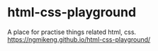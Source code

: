 # html-css-playground
A place for practise things related html, css.
https://ngmikeng.github.io/html-css-playground/